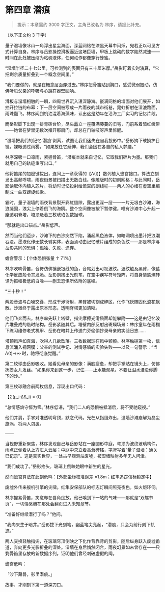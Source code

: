 # 第四章 潜痕

> 提示：本章需约 3000 字正文，主角已改名为 林序，请据此补充。

（以下正文约 3 千字）

量子湿墙像冰山一角浮出星尘海面，深蓝网格在漆黑天幕中闪烁，宛若正以可见方式计算自身。林序与岳影操控滑板逼近这堵巨墙，甲板上跳动的数字陡然减速——时间在此处被压缩为粘稠液体，任何动作都像穿行蜂蜜。

“湿墙半径二十七公里，可检测到的表面只有三十厘米厚。”岳影盯着实时演算，“它把剩余质量折叠到一个概念空间里。”

“我们要做的，就是在概念层面穿过去。”林序把骨笛贴到胸口，感受微弱振动，仿佛听见父亲的呼吸与心跳在器壁回响。

滑板与湿墙相触的一瞬，四周世界沉入湛深静海。嵌满网格的墙面对他们展开，如抽开拉链的布幕：下一层空间被写成一片雨夜的城市街巷，霓虹折射在湿漉路面，雨珠翻飞。林序闻到机油混着海藻味，认出这是幼年在沿海工厂实习的记忆片段。

而岳影脚下出现一排青砖台阶，尽头矗立一座覆满藤蔓的旧宅，门前系着暗红绶带——她曾在梦里无数次推开那扇门，却总在门轴吱呀声里惊醒。

“湿墙把我们的记忆'潜痕'剥离，试图让我们迷失在自我投影中。”岳影摘下破损护目镜，裸眼透过雨雾，“如果放任它延伸，我们会困在各自的私人梦靥。”

林序深吸一口凉雨，紧握骨笛，“潜痕本就来自记忆，它取我们碎片为墨。那我们就用自己的轨迹重写出口。”

他将笛尾的加密键拔出，连同上一章获得的【Λ(t)】数列植入蟾宫接口。算法立刻发出高频呼啸，雨夜街景被扫描出无数白线，像雕版时的初刻网格；与此同时，岳影读取体内植入芯片，将幼时记忆投射给蟾宫的副线程——两人的心绪在虚空里编制成一曲双螺旋线歌。

霎时，量子湿墙的雨夜背景裂开彩虹缝隙，露出更深一层——一片无垠白沙滩，海浪凝固，浪尖上停着倒飞的海鸥。整个空间像被按下暂停键，唯有沙滩中心升起一座透明脊塔，塔顶悬着三枚琥珀色数据球。

“那就是出口锚点。”岳影低声。

然而当他们迈步，沙滩下的白沙突然下陷，涌起黑色液体，如暗洞喷出墨汁把浪潮吞没。墨液化作无数长臂实体，表面涌动由记忆破片组成的杂色纹——那是林序与岳影共同的恐惧：孤独、失败、遗弃。

蟾宫警示：【个体恐惧张量 ↑ 71%】

林序吹响骨笛，音符仿佛镶嵌银线的鱼，音尾划出可视波纹。波纹触及黑臂，像盐化学反应般令其发脆。岳影则掏出光刻笔，在空中疾写符号矩阵，将自身情感熵转译为振幅极低的白噪——删去恐惧所依附的底噪。

“三十秒！”

两股音波与白噪交叠，形成干涉衍射，黑臂被切割成碎区，化作飞灰随固化浪花飘散。沙滩终于露出原本形态，透明脊塔更加清晰。

他们飞奔而去。林序率先跃上塔壁，指尖摩擦光滑质面却能攀附——这是由记忆波片堆叠成的临时结构。岳影紧随其后。塔壁内部反射出斑斓场景：林序童年在雨棚下练习维修老式机甲、岳影在暗井上传送门旁偷偷抄录母亲的实验日志……

塔顶风声如真海，吹得人几欲坠落。三枚数据球在风中颤颤。林序触碰第一枚，信息流涌入视网膜：父亲的测试手记、对情感熵的实验失败——以及一句警示：“当 Λ(t)→∞ 时，祂将彻底觉醒。”

第二枚球由岳影吸收。她看见母亲的影像：满脸疲惫，却把手掌贴在镜头上，仿佛抚摸女儿发丝。“如果你来到这一步，记住——止水能观星。不要让泪水湮没你脚下的沙。”

第三枚球融合前两枚信息，浮现出口代码：

【Σ(μ_i·ΔS_i) = 0】

“总情感熵守恒为零。”林序低语，“我们二人的恐惧被抵消后，将不受祂窥视。”

他们并肩，手掌对准透明穹顶，默念代码。光芒从指缝炸出，湿墙沙滩崩解为晶尘旋涡，将两人包裹。

——

当视野重新聚焦，林序发现自己与岳影站在一座圆形中庭，穹顶为波纹玻璃构件，雨点正倒着从上方汇入云层；中庭中央立着高耸碑铭，字牌写着“量子湿墙：通关已记录”。这是真实世界，一处古早观测站废墟，被湿墙映射多年无人问津。

“我们成功了。”岳影抬头，玻璃上倒映她眼中新生的星光。

然而蟾宫算法在此刻低鸣：【外部坐标校准误差 ±1.8m；红隼追踪信标锁定中】

废墟外传来舰机引擎的尖啸。红隼安保部队的标志灯瞬间照亮夜色，如火炬环伺。

林序握紧骨笛，笑意却在唇角绽放。他已嗅到下一站的气味——那就是“双螺书页”，一切情感熵在那处会翻页进入未知章节。

“准备好继续潜行了吗？”他问。

“我向来生于暗井。”岳影拔下光刻笔，幽蓝笔尖亮起，“潜痕，只会为前行刻下轨迹。”

两人交换轻触指尖，在玻璃穹顶倒映之下化作背靠背的剪影，随后纵身跃入废墟甬道，奔向更多光影折叠的深处。湿墙在身后悄然闭合，雨夜幻景如未曾存在——只剩骨笛里存放的新数据序列，证明他们曾经刺破虚假的阈。

蟾宫低吟：

「沙下藏骨，影里潜痕。」

故事，才刚刻下第一道深刀口。
